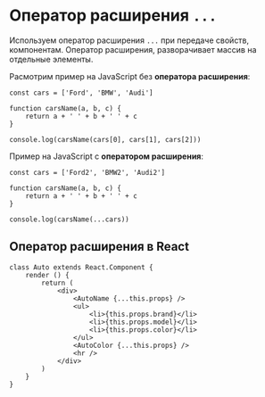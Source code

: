 # Оператор расширения `...`
Используем оператор расширения `...` при передаче свойств, компонентам. Оператор расширения, разворачивает массив на отдельные элементы.

Расмотрим пример на JavaScript без **оператора расширения**:

    const cars = ['Ford', 'BMW', 'Audi']

    function carsName(a, b, c) {
        return a + ' ' + b + ' ' + c
    }

    console.log(carsName(cars[0], cars[1], cars[2]))

Пример на JavaScript с **оператором расширения**:

    const cars = ['Ford2', 'BMW2', 'Audi2']

    function carsName(a, b, c) {
        return a + ' ' + b + ' ' + c
    }

    console.log(carsName(...cars))

## Оператор расширения в React

    class Auto extends React.Component {
        render () {
            return (
                <div>
                    <AutoName {...this.props} />
                    <ul>
                        <li>{this.props.brand}</li>
                        <li>{this.props.model}</li>
                        <li>{this.props.color}</li>
                    </ul>
                    <AutoColor {...this.props} />
                    <hr />
                </div>
            )
        }
    }
